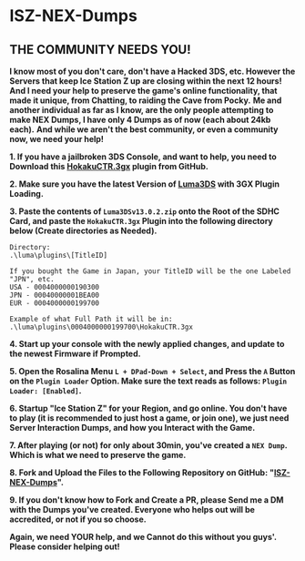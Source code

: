 # ISZ-NEX-Dumps
## THE COMMUNITY NEEDS YOU!
**I know most of you don't care, don't have a Hacked 3DS, etc. However the Servers that keep Ice Station Z up are closing within the next __12 hours__!**
**And I need your help to preserve the game's online functionality, that made it unique, from Chatting, to raiding the Cave from Pocky.**
**Me and another individual as far as I know, are the only people attempting to make NEX Dumps, I have only 4 Dumps as of now (each about 24kb each).**
**And while we aren't the best community, or even a community now, we need your help!**

**__1.__ If you have a jailbroken 3DS Console, and want to help, you need to Download this [HokakuCTR.3gx](https://github.com/PretendoNetwork/HokakuCTR/releases/tag/v1.0.3) plugin from GitHub.**

**__2.__ Make sure you have the latest Version of [Luma3DS](https://github.com/LumaTeam/Luma3DS/releases) with 3GX Plugin Loading.**

**__3.__ Paste the contents of `Luma3DSv13.0.2.zip` onto the Root of the SDHC Card, and paste the `HokakuCTR.3gx` Plugin into the following directory below (Create directories as Needed).**
```
Directory:
.\luma\plugins\[TitleID]

If you bought the Game in Japan, your TitleID will be the one Labeled "JPN", etc.
USA - 0004000000190300
JPN - 00040000001BEA00
EUR - 0004000000199700

Example of what Full Path it will be in:
.\luma\plugins\0004000000199700\HokakuCTR.3gx
```
**__4.__ Start up your console with the newly applied changes, and update to the newest Firmware if Prompted.**

**__5.__ Open the Rosalina Menu `L + DPad-Down + Select`, and Press the `A` Button on the `Plugin Loader` Option. Make sure the text reads as follows: `Plugin Loader: [Enabled]`.**

**__6.__ Startup "Ice Station Z" for your Region, and go online. You don't have to play (it is recommended to just host a game, or join one), we just need Server Interaction Dumps, and how you Interact with the Game.**

**__7.__ After playing (or not) for only about 30min, you've created a `NEX Dump`. Which is what we need to preserve the game.**

**__8.__ Fork and Upload the Files to the Following Repository on GitHub: "[ISZ-NEX-Dumps](https://github.com/Cracko298/ISZ-NEX-Dumps)".**

**__9.__ If you don't know how to Fork and Create a PR, please Send me a DM with the Dumps you've created. Everyone who helps out will be accredited, or not if you so choose.**

**Again, we need YOUR help, and we Cannot do this without you guys'.**
**Please consider helping out!**
